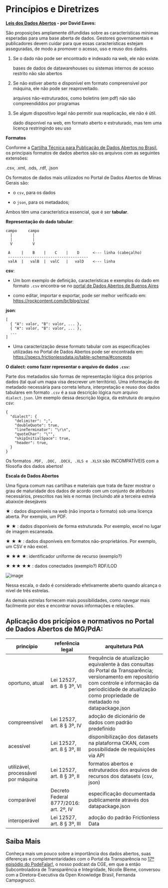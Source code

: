 # Princípios e Diretrizes

**[Leis dos Dados Abertos](https://eaves.ca/2009/09/30/three-law-of-open-government-data/) - por David Eaves:**

São proposições amplamente difundidas sobre as características mínimas esperadas para uma base aberta de dados. Gestores governamentais e publicadores devem cuidar para que essas características estejam asseguradas, de modo a promover o acesso, uso e reuso dos dados.

1. Se o dado não pode ser encontrado e indexado na web, ele não existe. 


    bases de dados de datawarehouses ou sistemas internos de acesso restrito não são abertos  
  
2. Se não estiver aberto e disponível em formato compreensível por máquina, ele não pode ser reaproveitado. 
 
    
    arquivos não-estruturados, como boletins (em pdf) não são compreendiddos por programas

3. Se algum dispositivo legal não permitir sua reaplicação, ele não é útil.


    dado disponível na web, em formato aberto e estruturado, mas tem uma licença restringindo seu uso

**Formatos**

Conforme a [Cartilha Técnica para Publicação de Dados Abertos no Brasil](https://wiki-dados-h.cgu.gov.br/GetFile.aspx?Page=Tecnologia&File=Cartilha%20T%c3%a9cnica%20para%20Publica%c3%a7%c3%a3o%20de%20Dados%20Abertos%20no%20Brasil%20v1.pdf), os principais formatos de dados abertos são os arquivos com as seguintes extensões:

  .csv, .xml, .ods, .rdf, .json

Os formatos de dados mais utilizados no Portal de Dados Abertos de Minas Gerais são:

- o `csv`, para os dados

- o `json`, para os metadados;

Ambos têm uma característica essencial, que é ser **tabular**.

**Representação do dado tabular**:

````
campo     campo
  |         |
  |         |
  V         V

 A     |    B    |    C    |    D      <--- linha (cabeçalho)
 ------------------------------------
 valA  |   valB  |  valC   |   valD    <--- linha
````
 
 **csv**:

 - Um bom exemplo de definição, características e exemplos do dado em formato `.csv` encontra-se no [portal de Dados Abertos de Buenos Aires](https://datosgcba.github.io/guia-datos/guia-abiertos/#csv)
 
 - como editar, importar e exportar, pode ser melhor verificado em: https://rockcontent.com/br/blog/csv/


**json**:

````
[
  { "A": valor, "B": valor, ... },
  { "A": valor, "B": valor, ... },
  ...
]
````

* Uma caracterização desse formato tabular com as especificações utilizadas no Portal de Dados Abertos pode ser encontrada em: https://specs.frictionlessdata.io/table-schema/#concepts

**O dialect: como fazer representar o arquivo de dados `.csv`:**

Parte dos metadados são formas de representação lógica dos próprios dados (tal qual um mapa visa descrever um território). Uma informação de metadado necessária para correta leitura, interpretação e reuso dos dados tabulares em formato `.csv` é a sua descrição lógica num arquivo `dialect.json`. Um exemplo dessa descrição lógica, da estrutura do arquivo csv:

````
{
  "dialect": {
    "delimiter": ";",
    "doubleQuote": true,
    "lineTerminator": "\r\n",
    "quoteChar": "\"",
    "skipInitialSpace": true,
    "header": true,
  }
}

````

Os formatos `.PDF, .DOC, .DOCX, .XLS e .XLSX` são INCOMPATÍVEIS com a filosofia dos dados abertos!


**Escala de Dados Abertos**

Uma figura comum nas cartilhas e materiais que trata de fazer mostrar o grau de maturidade dos dados de acordo com um conjunto de atributos necessários, prescritos nas leis e normas (incluindo até a terceira estrela abaixo)e desejáveis

★ : dados disponíveis na web (não importa o formato) sob uma licença aberta. Por exemplo, um PDF.

★ ★ : dados disponíveis de forma estruturada. Por exemplo, excel no lugar de imagem escaneada.

★ ★ ★ : dados disponíveis em formatos não-proprietários. Por exemplo, um CSV e não excel.

★ ★★ ★: identificador uniforme de recurso (exemplo?) 

★ ★★ ★★ : dados conectados (exemplo?) RDF/LOD

![image](https://user-images.githubusercontent.com/52294411/226441191-1dfef786-da09-4f82-ad94-de6fc5e7ba7c.png)

Nessa escala, o dado é considerado efetivamente aberto quando alcança o nível de três estrelas.

As demais estrelas fornecem mais possibilidades, como navegar mais facilmente por eles e encontrar novas informações e relações.

## Aplicação dos pricípios e normativos no Portal de Dados Abertos de MG/PdA:

| princípio                              | referência legal                              | arquitetura PdA                                                                                                                                                                                                                  |
|----------------------------------------|----------------------------------------|-------------------------------------------------------------------------------------------------------------------------------------------------------------------------------------------------------------------------------|
| oportuno, atual                        | Lei 12527, art. 8 § 3º, VI             | frequência de atualização equivalente à das consultas do Portal da   Transparência; versionamento em repositório com controle e informação da   periodicidade de atualização como propriedade de metadado no datapackage.json |
| compreensível                          | Lei 12527, art. 8 § 3º, IV             | adoção de dicionário de dados com padrão predefinido                                                                                                                                                                          |
| acessível                              | Lei 12527, art. 8 § 3º, III            | disponibilização dos datasets na plataforma CKAN, com possibilidade de   requisições via API                                                                                                                                  |
| utilizável, processável por máquina                             | Lei 12527, art. 8 § 3º, II             | formatos abertos e estruturados dos arquivos de recursos dos datasets   (csv, json)                                                                                                                                           |
| comparável                             | Decreto Federal 8777/2016: art. 2º, IV | especificação documentada publicamente através dos datapackage.json                                                                                                                                                           |
| interoperável | Lei 12527, art. 8 § 3º, III            | adoção do padrão Frictionless Data                                                                                                                                                                                            |

## Saiba Mais

Conheça mais um pouco sobre a importância dos dados abertos, suas diferenças e complementaridades com o Portal da Transparência no [17º episódio do PodeFalar!](https://www.youtube.com/watch?v=uFdYbIc_4ws), o nosso podcast da CGE, em que a então Subcontroladora de Transparência e Integridade, Nicolle Bleme, conversou com a Diretora-Executiva da Open Knowledge Brasil, Fernanda Campagnucci.

